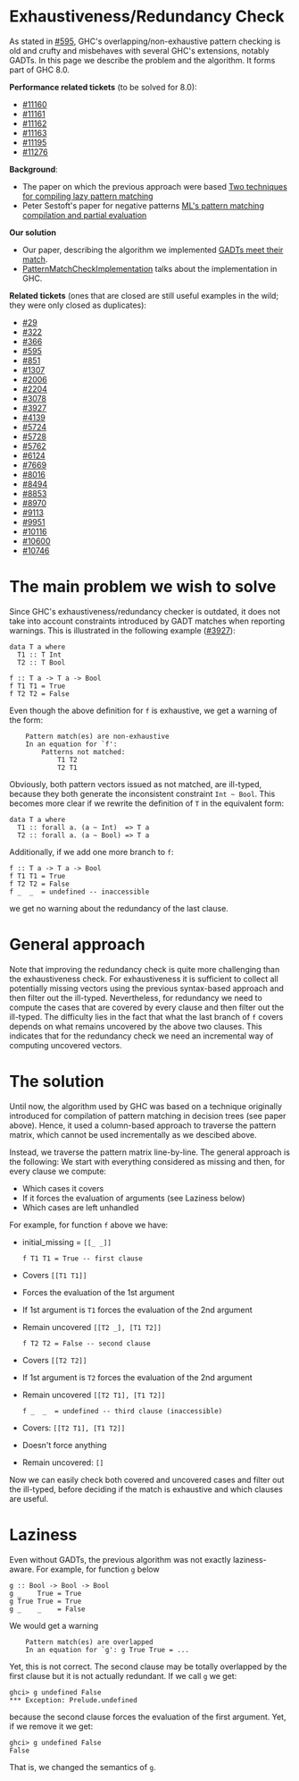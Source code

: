 # Exhaustiveness/Redundancy Check


As stated in [\#595](https://gitlab.haskell.org//ghc/ghc/issues/595), GHC's overlapping/non-exhaustive pattern checking is old and
crufty and misbehaves with several GHC's extensions, notably GADTs. In this page
we describe the problem and the algorithm.  It forms part of GHC 8.0.

**Performance related tickets** (to be solved for 8.0):

- [\#11160](https://gitlab.haskell.org//ghc/ghc/issues/11160)
- [\#11161](https://gitlab.haskell.org//ghc/ghc/issues/11161)
- [\#11162](https://gitlab.haskell.org//ghc/ghc/issues/11162)
- [\#11163](https://gitlab.haskell.org//ghc/ghc/issues/11163)
- [\#11195](https://gitlab.haskell.org//ghc/ghc/issues/11195)
- [\#11276](https://gitlab.haskell.org//ghc/ghc/issues/11276)

**Background**:

- The paper on which the previous approach were based [ Two techniques for compiling lazy pattern matching](http://moscova.inria.fr/~maranget/papers/lazy-pats-derniere.ps.gz)
- Peter Sestoft's paper for negative patterns [ ML's pattern matching compilation and partial evaluation](http://lambda.csail.mit.edu/~chet/papers/others/s/sestoft/sestoft96ml.pdf)

**Our solution**

- Our paper, describing the algorithm we implemented [ GADTs meet their match](http://people.cs.kuleuven.be/~george.karachalias/papers/p424-karachalias.pdf).
- [PatternMatchCheckImplementation](pattern-match-check-implementation) talks about the implementation in GHC.

**Related tickets** (ones that are closed are still useful examples in the wild; they were only closed as duplicates):

- [\#29](https://gitlab.haskell.org//ghc/ghc/issues/29)
- [\#322](https://gitlab.haskell.org//ghc/ghc/issues/322)
- [\#366](https://gitlab.haskell.org//ghc/ghc/issues/366)
- [\#595](https://gitlab.haskell.org//ghc/ghc/issues/595)
- [\#851](https://gitlab.haskell.org//ghc/ghc/issues/851)
- [\#1307](https://gitlab.haskell.org//ghc/ghc/issues/1307)
- [\#2006](https://gitlab.haskell.org//ghc/ghc/issues/2006)
- [\#2204](https://gitlab.haskell.org//ghc/ghc/issues/2204)
- [\#3078](https://gitlab.haskell.org//ghc/ghc/issues/3078)
- [\#3927](https://gitlab.haskell.org//ghc/ghc/issues/3927)
- [\#4139](https://gitlab.haskell.org//ghc/ghc/issues/4139)
- [\#5724](https://gitlab.haskell.org//ghc/ghc/issues/5724)
- [\#5728](https://gitlab.haskell.org//ghc/ghc/issues/5728)
- [\#5762](https://gitlab.haskell.org//ghc/ghc/issues/5762)
- [\#6124](https://gitlab.haskell.org//ghc/ghc/issues/6124)
- [\#7669](https://gitlab.haskell.org//ghc/ghc/issues/7669)
- [\#8016](https://gitlab.haskell.org//ghc/ghc/issues/8016)
- [\#8494](https://gitlab.haskell.org//ghc/ghc/issues/8494)
- [\#8853](https://gitlab.haskell.org//ghc/ghc/issues/8853)
- [\#8970](https://gitlab.haskell.org//ghc/ghc/issues/8970)
- [\#9113](https://gitlab.haskell.org//ghc/ghc/issues/9113)
- [\#9951](https://gitlab.haskell.org//ghc/ghc/issues/9951)
- [\#10116](https://gitlab.haskell.org//ghc/ghc/issues/10116)
- [\#10600](https://gitlab.haskell.org//ghc/ghc/issues/10600)
- [\#10746](https://gitlab.haskell.org//ghc/ghc/issues/10746)

# The main problem we wish to solve


Since GHC's exhaustiveness/redundancy checker is outdated, it does not take into
account constraints introduced by GADT matches when reporting warnings. This is
illustrated in the following example ([\#3927](https://gitlab.haskell.org//ghc/ghc/issues/3927)):

```wiki
data T a where
  T1 :: T Int
  T2 :: T Bool

f :: T a -> T a -> Bool
f T1 T1 = True
f T2 T2 = False
```


Even though the above definition for `f` is exhaustive, we get a warning of the
form:

```wiki
    Pattern match(es) are non-exhaustive
    In an equation for `f':
        Patterns not matched:
            T1 T2
            T2 T1
```


Obviously, both pattern vectors issued as not matched, are ill-typed, because
they both generate the inconsistent constraint `Int ~ Bool`. This becomes more
clear if we rewrite the definition of `T` in the equivalent form:

```wiki
data T a where
  T1 :: forall a. (a ~ Int)  => T a
  T2 :: forall a. (a ~ Bool) => T a
```


Additionally, if we add one more branch to `f`:

```wiki
f :: T a -> T a -> Bool
f T1 T1 = True
f T2 T2 = False
f _  _  = undefined -- inaccessible
```


we get no warning about the redundancy of the last clause.

# General approach


Note that improving the redundancy check is quite more challenging than the
exhaustiveness check. For exhaustiveness it is sufficient to collect all potentially
missing vectors using the previous syntax-based approach and then filter out the
ill-typed. Nevertheless, for redundancy we need to compute the cases that are
covered by every clause and then filter out the ill-typed. The difficulty lies in
the fact that what the last branch of `f` covers depends on what remains uncovered
by the above two clauses. This indicates that for the redundancy check we need an
incremental way of computing uncovered vectors.

# The solution


Until now, the algorithm used by GHC was based on a technique originally introduced
for compilation of pattern matching in decision trees (see paper above). Hence, it
used a column-based approach to traverse the pattern matrix, which cannot be used
incrementally as we descibed above.


Instead, we traverse the pattern matrix line-by-line. The general approach is the
following: We start with everything considered as missing and then, for every clause
we compute:

- Which cases it covers
- If it forces the evaluation of arguments (see Laziness below)
- Which cases are left unhandled


For example, for function `f` above we have:

- initial_missing = `[[_ _]]`

  ```wiki
  f T1 T1 = True -- first clause
  ```
- Covers `[[T1 T1]]`
- Forces the evaluation of the 1st argument
- If 1st argument is `T1` forces the evaluation of the 2nd argument
- Remain uncovered `[[T2 _], [T1 T2]]`

  ```wiki
  f T2 T2 = False -- second clause
  ```
- Covers `[[T2 T2]]`
- If 1st argument is `T2` forces the evaluation of the 2nd argument
- Remain uncovered `[[T2 T1], [T1 T2]]`

  ```wiki
  f _  _  = undefined -- third clause (inaccessible)
  ```
- Covers: `[[T2 T1], [T1 T2]]`
- Doesn't force anything
- Remain uncovered: `[]`


Now we can easily check both covered and uncovered cases and filter out the
ill-typed, before deciding if the match is exhaustive and which clauses are
useful.

# Laziness


Even without GADTs, the previous algorithm was not exactly laziness-aware. For
example, for function `g` below

```wiki
g :: Bool -> Bool -> Bool
g _    True = True
g True True = True
g _    _    = False
```


We would get a warning

```wiki
    Pattern match(es) are overlapped
    In an equation for `g': g True True = ...
```


Yet, this is not correct. The second clause may be totally overlapped by the
first clause but it is not actually redundant. If we call `g` we get:

```wiki
ghci> g undefined False
*** Exception: Prelude.undefined
```


because the second clause forces the evaluation of the first argument. Yet, if
we remove it we get:

```wiki
ghci> g undefined False
False
```


That is, we changed the semantics of `g`.
